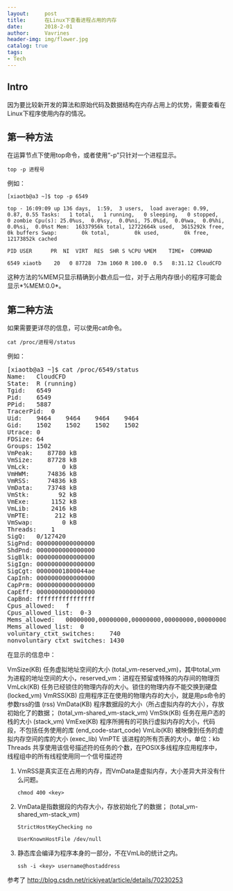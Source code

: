 ```yaml
---
layout:     post
title:      在Linux下查看进程占用的内存
date:       2018-2-01
author:     Vavrines
header-img: img/flower.jpg
catalog: true
tags:
- Tech
---
```


## Intro

因为要比较新开发的算法和原始代码及数据结构在内存占用上的优势，需要查看在Linux下程序使用内存的情况。


## 第一种方法

在运算节点下使用top命令，或者使用“-p”只针对一个进程显示。

`top -p 进程号`

例如：

`[xiaotb@a3 ~]$ top -p 6549`

`top - 16:09:09 up 136 days,  1:59,  3 users,  load average: 0.99, 0.87, 0.55
Tasks:   1 total,   1 running,   0 sleeping,   0 stopped,   0 zombie
Cpu(s): 25.0%us,  0.0%sy,  0.0%ni, 75.0%id,  0.0%wa,  0.0%hi,  0.0%si,  0.0%st
Mem:  16337956k total, 12722664k used,  3615292k free,        0k buffers
Swap:        0k total,        0k used,        0k free, 12173852k cached`

`PID USER      PR  NI  VIRT  RES  SHR S %CPU %MEM    TIME+  COMMAND`

`6549 xiaotb    20   0 87728  73m 1060 R 100.0  0.5   8:31.12 CloudCFD `    

这种方法的%MEM只显示精确到小数点后一位，对于占用内存很小的程序可能会显示*%MEM:0.0*。

## 第二种方法

如果需要更详尽的信息，可以使用cat命令。

`cat /proc/进程号/status`

例如：

<pre>[xiaotb@a3 ~]$ cat /proc/6549/status
Name:	CloudCFD
State:	R (running)
Tgid:	6549
Pid:	6549
PPid:	5887
TracerPid:	0
Uid:	9464	9464	9464	9464
Gid:	1502	1502	1502	1502
Utrace:	0
FDSize:	64
Groups:	1502 
VmPeak:	   87780 kB
VmSize:	   87728 kB
VmLck:	       0 kB
VmHWM:	   74836 kB
VmRSS:	   74836 kB
VmData:	   73748 kB
VmStk:	      92 kB
VmExe:	    1152 kB
VmLib:	    2416 kB
VmPTE:	     212 kB
VmSwap:	       0 kB
Threads:	1
SigQ:	0/127420
SigPnd:	0000000000000000
ShdPnd:	0000000000000000
SigBlk:	0000000000000000
SigIgn:	0000000000000000
SigCgt:	00000001800044ae
CapInh:	0000000000000000
CapPrm:	0000000000000000
CapEff:	0000000000000000
CapBnd:	ffffffffffffffff
Cpus_allowed:	f
Cpus_allowed_list:	0-3
Mems_allowed:	00000000,00000000,00000000,00000000,00000000,00000000,00000000,00000000,00000000,00000000,00000000,00000000,00000000,00000000,00000000,00000001
Mems_allowed_list:	0
voluntary_ctxt_switches:	740
nonvoluntary_ctxt_switches:	1430 </pre>

在显示的信息中：

VmSize(KB) 任务虚拟地址空间的大小 (total_vm-reserved_vm)，其中total_vm为进程的地址空间的大小，reserved_vm：进程在预留或特殊的内存间的物理页 
VmLck(KB) 任务已经锁住的物理内存的大小。锁住的物理内存不能交换到硬盘 (locked_vm) 
VmRSS(KB) 应用程序正在使用的物理内存的大小，就是用ps命令的参数rss的值 (rss) 
VmData(KB) 程序数据段的大小（所占虚拟内存的大小），存放初始化了的数据； (total_vm-shared_vm-stack_vm) 
VmStk(KB) 任务在用户态的栈的大小 (stack_vm) 
VmExe(KB) 程序所拥有的可执行虚拟内存的大小，代码段，不包括任务使用的库 (end_code-start_code) 
VmLib(KB) 被映像到任务的虚拟内存空间的库的大小 (exec_lib) 
VmPTE 该进程的所有页表的大小，单位：kb 
Threads 共享使用该信号描述符的任务的个数，在POSIX多线程序应用程序中，线程组中的所有线程使用同一个信号描述符


1. VmRSS是真实正在占用的内存，而VmData是虚拟内存，大小差异大并没有什么问题。 

   `chmod 400 <key>`

2. VmData是指数据段的内存大小，存放初始化了的数据； (total_vm-shared_vm-stack_vm) 

   `StrictHostKeyChecking no`

   `UserKnownHostFile /dev/null`

3. 静态库会编译为程序本身的一部分，不在VmLib的统计之内。

   `ssh -i <key> username@hostaddress`



参考了 http://blog.csdn.net/rickiyeat/article/details/70230253
